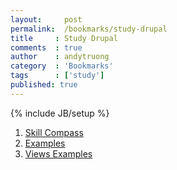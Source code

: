 ```yaml
---
layout:     post
permalink:  /bookmarks/study-drupal
title     : Study Drupal
comments  : true
author    : andytruong
category  : 'Bookmarks'
tags      : ['study']
published: true
---
```


{% include JB/setup %}

1. [Skill Compass](http://drupal.org/project/sc "")
1. [Examples](http://drupal.org/project/examples "")
1. [Views Examples](http://drupal.org/project/views_examples "")
